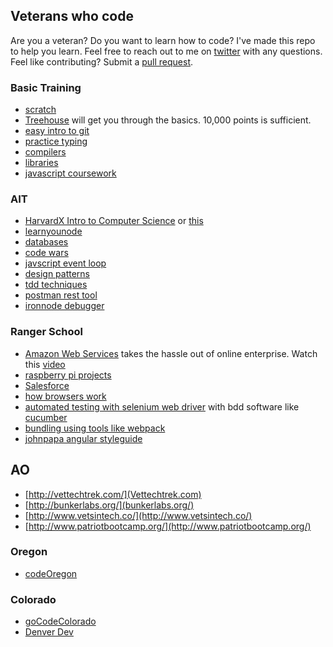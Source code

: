 ## Veterans who code

Are you a veteran? Do you want to learn how to code? I've made this repo to help you learn. Feel free to reach out to me on [twitter](https://twitter.com/stephenprintup) with any questions. Feel like contributing? Submit a [pull request](https://help.github.com/articles/using-pull-requests/). 

### Basic Training
* [scratch](https://scratch.mit.edu/)
* [Treehouse](https://teamtreehouse.com/home) will get you through the basics. 10,000 points is sufficient. 
* [easy intro to git](https://try.github.io/levels/1/challenges/1)
* [practice typing](https://typing.io/)
* [compilers](https://www.youtube.com/watch?v=CSZLNYF4Klo&index=2&list=PLhQjrBD2T381NKQHUCTezeyCYzbnN4GjC)
* [libraries](https://www.youtube.com/watch?v=ED7QtgXDShY&index=4&list=PLhQjrBD2T381NKQHUCTezeyCYzbnN4GjC)
* [javascript coursework](http://portlandcodeschool.github.io/jse/curriculum/)

### AIT
* [HarvardX Intro to Computer Science](https://courses.edx.org/courses/course-v1:HarvardX+CS50+X/info) or [this](http://cs50.tv/2015/fall/)
* [learnyounode](https://github.com/workshopper/learnyounode)
* [databases](https://www.lynda.com/Access-tutorials/Foundations-Programming-Databases/412845-2.html)
* [code wars](https://www.codewars.com/users/sign_in)
* [javscript event loop](https://vimeo.com/96425312?ref=tw-share)
* [design patterns](https://sourcemaking.com/design_patterns)
* [tdd techniques](https://en.wikipedia.org/wiki/Test-driven_development)
* [postman rest tool](https://www.getpostman.com/)
* [ironnode debugger](https://github.com/s-a/iron-node)

### Ranger School
* [Amazon Web Services](http://aws.amazon.com/education/awseducate/) takes the hassle out of online enterprise. Watch this [video](https://www.youtube.com/watch?v=VgzzHCukwpc&feature=youtu.be)
* [raspberry pi projects](http://www.instructables.com/id/Raspberry-Pi-Projects/)
* [Salesforce](http://www.salesforce.com/contents/sfdc/ungated-overview-demo.jsp?d=70130000000YuCy&internal=true)
* [how browsers work](https://vimeo.com/44182484?ref=tw-share)
* [automated testing with selenium web driver](http://www.seleniumhq.org/) with bdd software like [cucumber](https://cucumber.io/)
* [bundling using tools like webpack](http://webpack.github.io/docs/tutorials/getting-started/)
* [johnpapa angular styleguide](https://github.com/johnpapa/angular-styleguide)


## AO
* [http://vettechtrek.com/](Vettechtrek.com)
* [http://bunkerlabs.org/](bunkerlabs.org/)
* [http://www.vetsintech.co/](http://www.vetsintech.co/)
* [http://www.patriotbootcamp.org/](http://www.patriotbootcamp.org/)


### Oregon
* [codeOregon](http://codeoregon.org/)

### Colorado
* [goCodeColorado](http://gocode.colorado.gov/)
* [Denver Dev](http://denverdevs.org/)